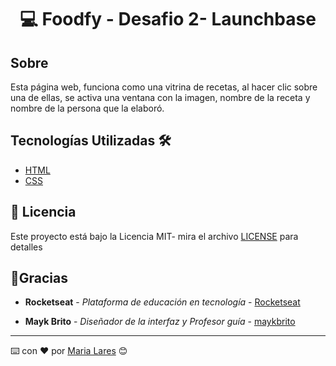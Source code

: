 # <p align="center">💻 Foodfy - Desafio 2- Launchbase</p>

## Sobre
Esta página web, funciona como una vitrina de recetas, al hacer clic sobre una de ellas, se activa una ventana con la imagen, nombre de la receta y nombre de la persona que la elaboró.

## Tecnologías Utilizadas 🛠️

* [HTML](https://www.w3schools.com/html/)
* [CSS](https://www.w3.org/Style/CSS/Overview.en.html)

## 📄 Licencia 

Este proyecto está bajo la Licencia MIT- mira el archivo [LICENSE](LICENSE.md) para detalles

## 🎁Gracias 

* **Rocketseat** - *Plataforma de educación en tecnología* - [Rocketseat](https://github.com/rocketseat)

* **Mayk Brito** - *Diseñador de la interfaz y Profesor guía* - [maykbrito](https://github.com/maykbrito)

---
⌨️ con ❤️ por [Maria Lares](www.linkedin.com/in/maria-lares) 😊